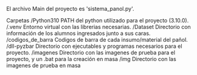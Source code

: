 El archivo Main del proyecto es 'sistema_panol.py'.

Carpetas
/Python310
PATH del python utilizado para el proyecto (3.10.0).
/.venv
Entorno virtual con las librerias necesarias.
/Dataset
Directorio con información de los alumnos ingresados junto a sus caras.
/codigos_de_barra
Codigos de barra de cada insumo/material del pañol.
/dll-pyzbar
Directorio con ejecutables y programas necesarios para el proyecto.
/imagenes
Directorio con las imagenes de prueba para el proyecto, y un .bat para la creación en masa
/img
Directorio con las imagenes de prueba en masa
